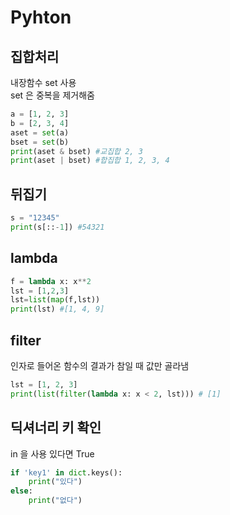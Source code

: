 # Pyhton

## 집합처리
내장함수 set 사용  
set 은 중복을 제거해줌
```python
a = [1, 2, 3]
b = [2, 3, 4]
aset = set(a)
bset = set(b)
print(aset & bset) #교집합 2, 3
print(aset | bset) #합집합 1, 2, 3, 4
```
## 뒤집기
```py
s = "12345"
print(s[::-1]) #54321
```
## lambda
```py
f = lambda x: x**2
lst = [1,2,3]
lst=list(map(f,lst))
print(lst) #[1, 4, 9] 
```
## filter
인자로 들어온 함수의 결과가 참일 때 값만 골라냄
```py
lst = [1, 2, 3]
print(list(filter(lambda x: x < 2, lst))) # [1]
```
## 딕셔너리 키 확인
in 을 사용 있다면 True
```py
if 'key1' in dict.keys():
    print("있다")
else:
    print("없다")
```
